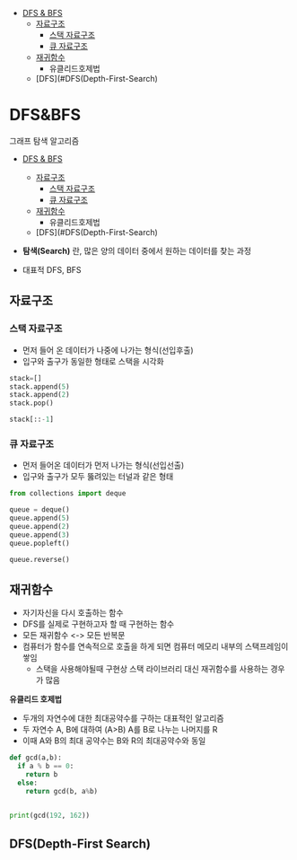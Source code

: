 - [DFS & BFS](#DFS&BFS)  
  - [자료구조](#자료구조)
    - [스택 자료구조](#스택-자료구조)
    - [큐 자료구조](#큐-자료구조)  
  - [재귀함수](#재귀함수)
    - 유클리드호제법
  - [DFS](#DFS(Depth-First-Search)
# DFS&BFS
그래프 탐색 알고리즘  
- [DFS & BFS](#DFS&BFS)  
  - [자료구조](#자료구조)
    - [스택 자료구조](#스택-자료구조)
    - [큐 자료구조](#큐-자료구조)  
  - [재귀함수](#재귀함수)
    - 유클리드호제법
  - [DFS](#DFS(Depth-First-Search)

- **탐색(Search)** 란, 많은 양의 데이터 중에서 원하는 데이터를 찾는 과정
- 대표적 DFS, BFS

## 자료구조
### 스택 자료구조
- 먼저 들어 온 데이터가 나중에 나가는 형식(선입후출)
- 입구와 출구가 동일한 형태로 스택을 시각화

```python
stack=[]
stack.append(5)
stack.append(2)
stack.pop()

stack[::-1]
```

### 큐 자료구조
- 먼저 들어온 데이터가 먼저 나가는 형식(선입선출)
- 입구와 출구가 모두 뚫려있는 터널과 같은 형태

```python
from collections import deque

queue = deque()
queue.append(5)
queue.append(2)
queue.append(3)
queue.popleft()

queue.reverse()
```
## 재귀함수
- 자기자신을 다시 호출하는 함수
- DFS를 실제로 구현하고자 할 때 구현하는 함수  
- 모든 재귀함수 <-> 모든 반복문
- 컴퓨터가 함수를 연속적으로 호출을 하게 되면 컴퓨터 메모리 내부의 스택프레임이 쌓임
  - 스택을 사용해야될때 구현상 스택 라이브러리 대신 재귀함수를 사용하는 경우가 많음


**유클리드 호제법**
- 두개의 자연수에 대한 최대공약수를 구하는 대표적인 알고리즘
- 두 자연수 A, B에 대하여 (A>B) A를 B로 나누는 나머지를 R
- 이때 A와 B의 최대 공약수는 B와 R의 최대공약수와 동일


```python
def gcd(a,b):
  if a % b == 0:
    return b
  else:
    return gcd(b, a%b)
   

print(gcd(192, 162))
```

## DFS(Depth-First Search)
